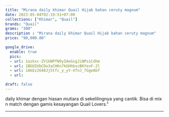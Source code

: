 ```yaml
---
title: "Mirana daily khimar Quail Hijab bahan ceruty magnum"
date: 2023-05-04T02:19:51+07:00
collections: ["Khimar", "Quail"]
brands: "Quail"
grams: "300"
description : "Mirana daily khimar Quail Hijab bahan ceruty magnum"
price: "90,000.00"

google_drive:
  enable: true
  pics:
  - url: 1ozkxc-ZV1kNPfN9yIAeGsgJiNPo1Cdhm
  - url: 1BGUIUbCDo3aCHKn7kGHhbxcBKYevF-2l
  - url: 1AkEz2648Jj5tfc_y_yY-XfnJ_7GgeAbf
  - url: 

draft: false
---
```


daily khimar dengan hiasan mutiara di sekelilingnya yang cantik. Bisa di mix n match dengan gamis kesayangan Quail Lovers."

__________      
  
